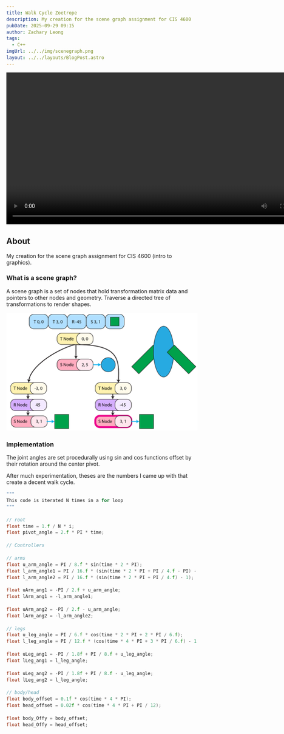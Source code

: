 ```yaml
---
title: Walk Cycle Zoetrope
description: My creation for the scene graph assignment for CIS 4600
pubDate: 2025-09-29 09:15
author: Zachary Leong
tags:
  - C++
imgUrl: ../../img/scenegraph.png
layout: ../../layouts/BlogPost.astro
---
```


<video controls width="800" loading="lazy">
  <source src="/videos/scenegraph.mp4" type="video/mp4">
</video>

## About

My creation for the scene graph assignment for CIS 4600 (intro to graphics). 

### What is a scene graph?
A scene graph is a set of nodes that hold transformation matrix data and pointers to other nodes and geometry. Traverse a directed tree of transformations to render shapes.

![](../../img/scene-graph-demo.png)


### Implementation
The joint angles are set procedurally using sin and cos functions offset by their rotation around the center pivot.

After much experimentation, theses are the numbers I came up with that create a decent walk cycle.

```cpp
"""
This code is iterated N times in a for loop
"""

// root
float time = 1.f / N * i;
float pivot_angle = 2.f * PI * time;

// Controllers

// arms
float u_arm_angle = PI / 8.f * sin(time * 2 * PI);
float l_arm_angle1 = PI / 16.f * (sin(time * 2 * PI + PI / 4.f - PI) - 1);
float l_arm_angle2 = PI / 16.f * (sin(time * 2 * PI + PI / 4.f) - 1);

float uArm_ang1 = -PI / 2.f + u_arm_angle;
float lArm_ang1 = -l_arm_angle1;

float uArm_ang2 = -PI / 2.f - u_arm_angle;
float lArm_ang2 = -l_arm_angle2;

// legs
float u_leg_angle = PI / 6.f * cos(time * 2 * PI + 2 * PI / 6.f);
float l_leg_angle = PI / 12.f * (cos(time * 4 * PI + 3 * PI / 6.f) - 1.2f);

float uLeg_ang1 = -PI / 1.8f + PI / 8.f + u_leg_angle;
float lLeg_ang1 = l_leg_angle;

float uLeg_ang2 = -PI / 1.8f + PI / 8.f - u_leg_angle;
float lLeg_ang2 = l_leg_angle;

// body/head
float body_offset = 0.1f * cos(time * 4 * PI);
float head_offset = 0.02f * cos(time * 4 * PI + PI / 12);

float body_Offy = body_offset;
float head_Offy = head_offset;
```
